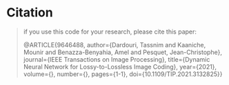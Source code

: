 # Citation
>if you use this code for your research, please cite this paper:
>
>@ARTICLE{9646488,
>  author={Dardouri, Tassnim and Kaaniche, Mounir and Benazza-Benyahia, Amel and Pesquet, Jean-Christophe},
>  journal={IEEE Transactions on Image Processing}, 
>  title={Dynamic Neural Network for Lossy-to-Lossless Image Coding}, 
>  year={2021},
>  volume={},
>  number={},
>  pages={1-1},
>  doi={10.1109/TIP.2021.3132825}}

